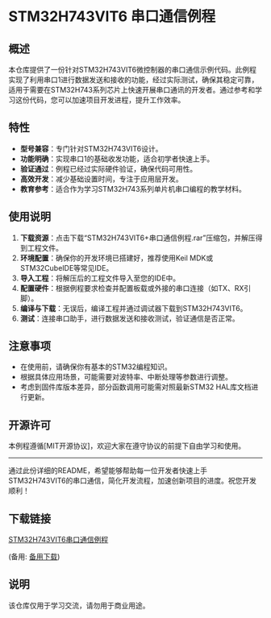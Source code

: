 # STM32H743VIT6 串口通信例程

## 概述

本仓库提供了一份针对STM32H743VIT6微控制器的串口通信示例代码。此例程实现了利用串口1进行数据发送和接收的功能，经过实际测试，确保其稳定可靠，适用于需要在STM32H743系列芯片上快速开展串口通讯的开发者。通过参考和学习这份代码，您可以加速项目开发进程，提升工作效率。

## 特性

- **型号兼容**：专门针对STM32H743VIT6设计。
- **功能明确**：实现串口1的基础收发功能，适合初学者快速上手。
- **验证通过**：例程已经过实际硬件验证，确保代码可用性。
- **高效开发**：减少基础设置时间，专注于应用层开发。
- **教育参考**：适合作为学习STM32H743系列单片机串口编程的教学材料。

## 使用说明

1. **下载资源**：点击下载“STM32H743VIT6+串口通信例程.rar”压缩包，并解压得到工程文件。
2. **环境配置**：确保你的开发环境已搭建好，推荐使用Keil MDK或STM32CubeIDE等常见IDE。
3. **导入工程**：将解压后的工程文件导入至您的IDE中。
4. **配置硬件**：根据例程要求检查并配置板载或外接的串口连接（如TX、RX引脚）。
5. **编译与下载**：无误后，编译工程并通过调试器下载到STM32H743VIT6。
6. **测试**：连接串口助手，进行数据发送和接收测试，验证通信是否正常。

## 注意事项

- 在使用前，请确保你有基本的STM32编程知识。
- 根据具体应用场景，可能需要对波特率、中断处理等参数进行调整。
- 考虑到固件库版本差异，部分函数调用可能需对照最新STM32 HAL库文档进行更新。

## 开源许可

本例程遵循[MIT开源协议]，欢迎大家在遵守协议的前提下自由学习和使用。

---

通过此份详细的README，希望能够帮助每一位开发者快速上手STM32H743VIT6的串口通信，简化开发流程，加速创新项目的进度。祝您开发顺利！

## 下载链接
[STM32H743VIT6串口通信例程](https://pan.quark.cn/s/427923c11054) 

(备用: [备用下载](https://pan.baidu.com/s/1VoSpj1BG362anKIsMUofvw?pwd=1234))

## 说明

该仓库仅用于学习交流，请勿用于商业用途。
